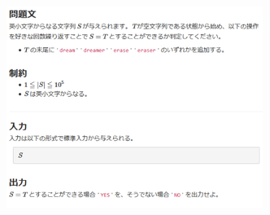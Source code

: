 ![question](https://github.com/kimura-12/AtCoder_Training/blob/master/Beginners_Selection/Hakucyuumu/question.png)